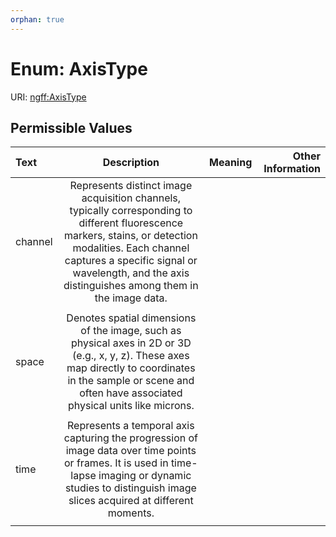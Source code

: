 ```yaml
---
orphan: true
---
```


# Enum: AxisType



URI: [ngff:AxisType](https://w3id.org/ome/ngff/AxisType)


## Permissible Values

| Text | Description | Meaning | Other Information |
| :--- | :---: | :---: | ---: |
| channel | Represents distinct image acquisition channels, typically corresponding to different fluorescence markers, stains, or detection modalities. Each channel captures a specific signal or wavelength, and the axis distinguishes among them in the image data.
 |  |  |
| space | Denotes spatial dimensions of the image, such as physical axes in 2D or 3D (e.g., x, y, z). These axes map directly to coordinates in the sample or scene and often have associated physical units like microns.
 |  |  |
| time | Represents a temporal axis capturing the progression of image data over time points or frames. It is used in time-lapse imaging or dynamic studies to distinguish image slices acquired at different moments.
 |  |  |

